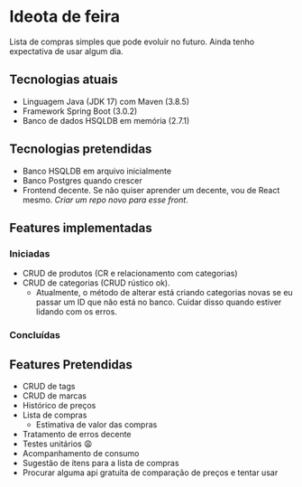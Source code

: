 # Ideota de feira

Lista de compras simples que pode evoluir no futuro. Ainda tenho expectativa de usar algum dia.

## Tecnologias atuais

* Linguagem Java (JDK 17) com Maven (3.8.5)
* Framework Spring Boot (3.0.2)
* Banco de dados HSQLDB em memória (2.7.1)

## Tecnologias pretendidas

* Banco HSQLDB em arquivo inicialmente
* Banco Postgres quando crescer
* Frontend decente. Se não quiser aprender um decente, vou de React mesmo. *Criar um repo novo para esse front*.

## Features implementadas

### Iniciadas

* CRUD de produtos (CR e relacionamento com categorias)
* CRUD de categorias (CRUD rústico ok).
    * Atualmente, o método de alterar está criando categorias novas se eu passar um ID que não está no banco. Cuidar disso quando estiver lidando com os erros.

### Concluídas

## Features Pretendidas

* CRUD de tags
* CRUD de marcas
* Histórico de preços
* Lista de compras
    * Estimativa de valor das compras
* Tratamento de erros decente
* Testes unitários 😩
* Acompanhamento de consumo
* Sugestão de itens para a lista de compras
* Procurar alguma api gratuita de comparação de preços e tentar usar